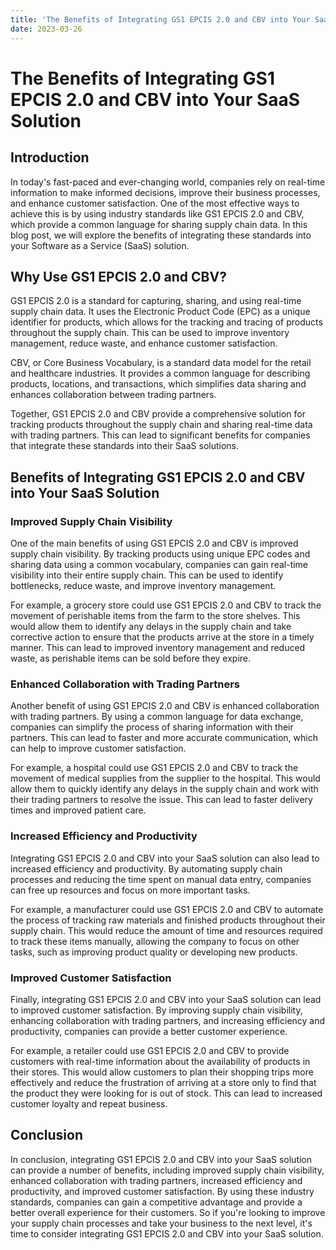 ```yaml
---
title: 'The Benefits of Integrating GS1 EPCIS 2.0 and CBV into Your SaaS Solution '
date: 2023-03-26
---
```


# The Benefits of Integrating GS1 EPCIS 2.0 and CBV into Your SaaS Solution

## Introduction

In today's fast-paced and ever-changing world, companies rely on real-time information to make informed decisions, improve their business processes, and enhance customer satisfaction. One of the most effective ways to achieve this is by using industry standards like GS1 EPCIS 2.0 and CBV, which provide a common language for sharing supply chain data. In this blog post, we will explore the benefits of integrating these standards into your Software as a Service (SaaS) solution.

## Why Use GS1 EPCIS 2.0 and CBV?

GS1 EPCIS 2.0 is a standard for capturing, sharing, and using real-time supply chain data. It uses the Electronic Product Code (EPC) as a unique identifier for products, which allows for the tracking and tracing of products throughout the supply chain. This can be used to improve inventory management, reduce waste, and enhance customer satisfaction.

CBV, or Core Business Vocabulary, is a standard data model for the retail and healthcare industries. It provides a common language for describing products, locations, and transactions, which simplifies data sharing and enhances collaboration between trading partners.

Together, GS1 EPCIS 2.0 and CBV provide a comprehensive solution for tracking products throughout the supply chain and sharing real-time data with trading partners. This can lead to significant benefits for companies that integrate these standards into their SaaS solutions.

## Benefits of Integrating GS1 EPCIS 2.0 and CBV into Your SaaS Solution

### Improved Supply Chain Visibility

One of the main benefits of using GS1 EPCIS 2.0 and CBV is improved supply chain visibility. By tracking products using unique EPC codes and sharing data using a common vocabulary, companies can gain real-time visibility into their entire supply chain. This can be used to identify bottlenecks, reduce waste, and improve inventory management.

For example, a grocery store could use GS1 EPCIS 2.0 and CBV to track the movement of perishable items from the farm to the store shelves. This would allow them to identify any delays in the supply chain and take corrective action to ensure that the products arrive at the store in a timely manner. This can lead to improved inventory management and reduced waste, as perishable items can be sold before they expire.

### Enhanced Collaboration with Trading Partners

Another benefit of using GS1 EPCIS 2.0 and CBV is enhanced collaboration with trading partners. By using a common language for data exchange, companies can simplify the process of sharing information with their partners. This can lead to faster and more accurate communication, which can help to improve customer satisfaction.

For example, a hospital could use GS1 EPCIS 2.0 and CBV to track the movement of medical supplies from the supplier to the hospital. This would allow them to quickly identify any delays in the supply chain and work with their trading partners to resolve the issue. This can lead to faster delivery times and improved patient care.

### Increased Efficiency and Productivity

Integrating GS1 EPCIS 2.0 and CBV into your SaaS solution can also lead to increased efficiency and productivity. By automating supply chain processes and reducing the time spent on manual data entry, companies can free up resources and focus on more important tasks.

For example, a manufacturer could use GS1 EPCIS 2.0 and CBV to automate the process of tracking raw materials and finished products throughout their supply chain. This would reduce the amount of time and resources required to track these items manually, allowing the company to focus on other tasks, such as improving product quality or developing new products.

### Improved Customer Satisfaction

Finally, integrating GS1 EPCIS 2.0 and CBV into your SaaS solution can lead to improved customer satisfaction. By improving supply chain visibility, enhancing collaboration with trading partners, and increasing efficiency and productivity, companies can provide a better customer experience.

For example, a retailer could use GS1 EPCIS 2.0 and CBV to provide customers with real-time information about the availability of products in their stores. This would allow customers to plan their shopping trips more effectively and reduce the frustration of arriving at a store only to find that the product they were looking for is out of stock. This can lead to increased customer loyalty and repeat business.

## Conclusion

In conclusion, integrating GS1 EPCIS 2.0 and CBV into your SaaS solution can provide a number of benefits, including improved supply chain visibility, enhanced collaboration with trading partners, increased efficiency and productivity, and improved customer satisfaction. By using these industry standards, companies can gain a competitive advantage and provide a better overall experience for their customers. So if you're looking to improve your supply chain processes and take your business to the next level, it's time to consider integrating GS1 EPCIS 2.0 and CBV into your SaaS solution.
